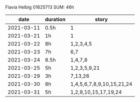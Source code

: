 Flavia Helbig 01625713
SUM: 46h

| date | duration | story |
| ------ | ------ | ------ |
| 2021-03-11 | 0.5h | 1 |
| 2021-03-21 | 1h | 1 |
| 2021-03-22 | 8h | 1,2,3,4,5 |
| 2021-03-23 | 7h | 6,7 |
| 2021-03-24 | 8.5h | 1,4,7,8 |
| 2021-03-25 | 5h | 1,2,3,5,9,21 |
| 2021-03-29 | 3h | 7,13,26 |
| 2021-03-30 | 8h | 1,4,5,6,7,8,9,10,15,21,24 |
| 2021-03-31 | 5h | 1,2,9,10,15,17,19,24 |
